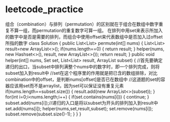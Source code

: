 # leetcode_practice
组合（combination）与排列（permutation）的区别就在于组合在数组中数字重复不算一组，而permutation的重复数字可算一组。
在排列中用set来表示所加入的数字中是否是需要的排列，而组合中使用offset来代表数组中是否加入过offset所指的数字
class Solution {
    public List<List<Integer>> permute(int[] nums) {
        List<List<Integer>> result=new ArrayList<>();
        if(nums.length==0)
        {
            return result;
        }
        helper(nums, new Hashset<>(), result, new ArrayList<>());
        return result;
    }
    public void helper(int[] nums, Set<Integer> set, List<List<Integer>> result, ArrayList<Integer> subset)
    {
        //首先要确定递归的出口，当subset中排列满整个nums中的数字时，即一个排列完成，则将subset加入到result中
        //set在这个程序里的作用就是把已含的数组排除，对比combination中的offset，是判断nums[offset]是否已在数组中
        //这道题的set的容器应该用set而不是arraylist，因为set可以保证没有重复元素
        if(nums.length==subset.size())
        {
            result.add(new ArrayList<>(subset));
        }
        for(int i=0;i<nums.length;i++)
        {
            if(set.contains(nums[i]))
            {
                continue;
            }
            subset.add(nums[i]);//递归的入口是将以subset为开头的排列加入到result中
            set.add(nums[i]);
            helper(nums,set,result,subset);
            set.remove(nums[i]);
            subset.remove(subset.size()-1);
        }
    }
}
